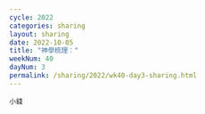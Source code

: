 ```yaml
---
cycle: 2022
categories: sharing
layout: sharing
date: 2022-10-05
title: "神學梳理："
weekNum: 40
dayNum: 3
permalink: /sharing/2022/wk40-day3-sharing.html
---
```


[](https://eccseattle.github.io/media/sharing/2022/wk040/2022-10-05-bin.m4a)

`小錢`
